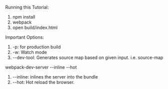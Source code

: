 Running this Tutorial:

1. npm install
2. webpack
3. open build/index.html

Important Options:

1. -p: for production build
2. -w: Watch mode
3. --dev-tool: Generates source map based on given input. i.e. source-map


webpack-dev-server --inline --hot

1. --inline: inlines the server into the bundle
2. --hot: Hot reload the browser.